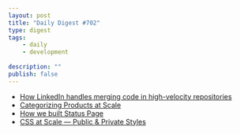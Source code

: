 ```yaml
---
layout: post
title: "Daily Digest #702"
type: digest
tags: 
    - daily
    - development
    
description: ""
publish: false
---
```


- [How LinkedIn handles merging code in high-velocity repositories](https://engineering.linkedin.com/blog/2020/continuous-integration)
- [Categorizing Products at Scale](https://shopify.engineering/categorizing-products-at-scale)
- [How we built Status Page](https://about.gitlab.com/blog/2020/04/29/how-we-built-status-page-mvc/)
- [CSS at Scale — Public & Private Styles](https://levelup.gitconnected.com/css-at-scale-public-private-styles-b5e693080d8d)